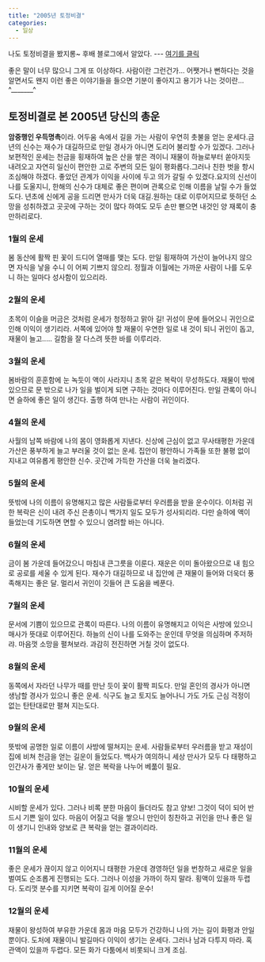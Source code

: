 ```yaml
---
title: "2005년 토정비결"
categories:
  - 일상
---
```


나도 토정비결을 봤지롱~ 후배 블로그에서 알았다. --- [여기를 클릭](http://cherry9980.nalove.org/tojung.htm)  
  
좋은 말이 너무 많으니 그게 또 이상하다. 사람이란 그런건가... 어쨋거나 뻔하다는 것을 알면서도 왠지 이런 좋은 이야기들을 들으면 기분이 좋아지고 용기가 나는 것이란... ^_______^  

## 토정비결로 본 2005년 당신의 총운  
  
**암중행인 우득명촉**이라. 어두움 속에서 길을 가는 사람이 우연히 촛불을 얻는 운세다.금년의 신수는 재수가 대길하므로 만일 경사가 아니면 도리어 불리할 수가 있겠다. 그러나 보편적인 운세는 천금을 횡재하여 높은 산을 쌓은 격이니 재물이 하늘로부터 쏟아지듯 내려오고 자연히 일신이 편안한 고로 주변의 모든 일이 평화롭다.그러나 친한 벗을 항시 조심해야 하겠다. 좋았던 관계가 이익을 사이에 두고 의가 갈릴 수 있겠다.요지의 신선이 나를 도울지니, 한해의 신수가 대체로 좋은 편이며 관록으로 인해 이름을 날릴 수가 들었도다. 년초에 신에게 공을 드리면 만사가 더욱 대길.원하는 대로 이루어지므로 뜻하던 소망을 성취하겠고 곳곳에 구하는 것이 많다 하여도 모두 손만 뻗으면 내것인 양 재록이 충만하리로다.  
  
### 1월의 운세 
  
봄 동산에 활짝 핀 꽃이 드디어 열매를 맺는 도다. 만일 횡재하여 가산이 늘어나지 않으면 자식을 낳을 수니 이 어찌 기쁘지 않으리. 정월과 이월에는 가까운 사람이 나를 도우니 하는 일마다 성사함이 있으리라.  
  
### 2월의 운세
  
초목이 이슬을 머금은 것처럼 운세가 청정하고 맑아 길! 귀성이 문에 들어오니 귀인으로 인해 이익이 생기리라. 서쪽에 있어야 할 재물이 우연한 일로 내 것이 되니 귀인이 돕고, 재물이 늘고..... 길함을 잘 다스려 뜻한 바를 이루리라.  
  
### 3월의 운세
  
봄바람의 훈훈함에 눈 녹듯이 액이 사라지니 초목 같은 복락이 무성하도다. 재물이 밖에 있으므로 문 밖으로 나가 일을 벌이게 되면 구하는 것마다 이루어진다. 만일 관록이 아니면 슬하에 좋은 일이 생긴다. 출행 하여 만나는 사람이 귀인이다.  
  
### 4월의 운세
  
사월의 남쪽 바람에 나의 몸이 영화롭게 지낸다. 신상에 근심이 없고 무사태평한 가운데 가산은 풍부하게 늘고 부러울 것이 없는 운세. 집안이 평안하니 가족들 또한 불평 없이 지내고 여유롭게 평안한 신수. 곳간에 가득한 가산을 더욱 늘리겠다.  
  
### 5월의 운세
  
뜻밖에 나의 이름이 유명해지고 많은 사람들로부터 우러름을 받을 운수이다. 이처럼 귀한 복락은 신이 내려 주신 은총이니 백가지 일도 모두가 성사되리라. 다만 슬하에 액이 들었는데 기도하면 면할 수 있으니 염려할 바는 아니다.  
  
### 6월의 운세
  
금이 봄 가운데 들어갔으니 마침내 큰그릇을 이룬다. 재운은 이미 돌아왔으므로 내 힘으로 공로를 세울 수 있게 된다. 재수가 대길하므로 내 집안에 큰 재물이 들어와 더욱더 풍족해지는 좋은 달. 멀리서 귀인이 깃들어 큰 도움을 베푼다.  
  
### 7월의 운세
  
문서에 기쁨이 있으므로 관록이 따른다. 나의 이름이 유명해지고 이익은 사방에 있으니 매사가 뜻대로 이루어진다. 하늘의 신이 나를 도와주는 운인데 무엇을 의심하며 주저하랴. 마음껏 소망을 펼쳐보라. 과감히 전진하면 거칠 것이 없도다.  
  
### 8월의 운세
  
동쪽에서 자라던 나무가 때를 만난 듯이 꽃이 활짝 피도다. 만일 혼인의 경사가 아니면 생남할 경사가 있으니 좋은 운세. 식구도 늘고 토지도 늘어나니 가도 가도 근심 걱정이 없는 탄탄대로만 펼쳐 지는도다.  
  
### 9월의 운세
  
뜻밖에 공명한 일로 이름이 사방에 떨쳐지는 운세. 사람들로부터 우러름을 받고 재성이 집에 비쳐 천금을 얻는 길운이 들었도다. 백사가 여의하니 세상 만사가 모두 다 태평하고 인간사가 좋게만 보이는 달. 얻은 복락을 나누어 베풂이 필요.  
  
### 10월의 운세
  
시비할 운세가 있다. 그러나 비록 분한 마음이 들더라도 참고 양보! 그것이 덕이 되어 반드시 기쁜 일이 있다. 마음이 어질고 덕을 쌓으니 만인이 칭찬하고 귀인을 만나 좋은 일이 생기니 인내와 양보로 큰 복락을 얻는 결과이리라.  
  
### 11월의 운세
  
좋은 운세가 끊이지 않고 이어지니 태평한 가운데 경영하던 일을 번창하고 새로운 일을 벌여도 순조롭게 진행되는 도다. 그러나 이성을 가까이 하지 말라. 횡액이 있을까 두렵다. 도리껏 분수를 지키면 복락이 길게 이어질 운수!  
  
### 12월의 운세
  
재물이 왕성하여 부유한 가운데 몸과 마음 모두가 건강하니 나의 가는 길이 화평과 안일뿐이다. 도처에 재물이니 발길마다 이익이 생기는 운세다. 그러나 남과 다투지 마라. 혹 관액이 있을까 두렵다. 모든 화가 다툼에서 비롯되니 크게 조심.
